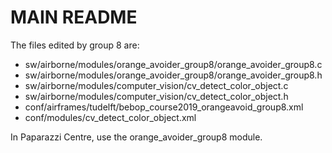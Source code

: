 # MAIN README

The files edited by group 8 are:
- sw/airborne/modules/orange_avoider_group8/orange_avoider_group8.c
- sw/airborne/modules/orange_avoider_group8/orange_avoider_group8.h
- sw/airborne/modules/computer_vision/cv_detect_color_object.c
- sw/airborne/modules/computer_vision/cv_detect_color_object.h
- conf/airframes/tudelft/bebop_course2019_orangeavoid_group8.xml
- conf/modules/cv_detect_color_object.xml

In Paparazzi Centre, use the orange_avoider_group8 module.